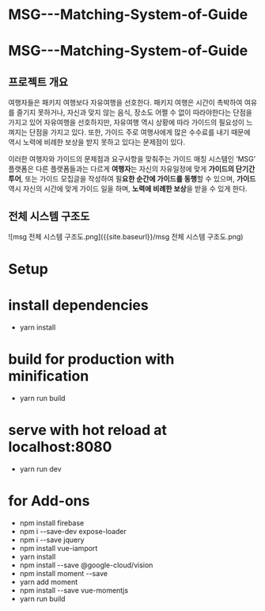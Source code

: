 # MSG---Matching-System-of-Guide
# MSG---Matching-System-of-Guide

## 프로젝트 개요 
 여행자들은 패키지 여행보다 자유여행을 선호한다. 패키지 여행은 시간이 촉박하여 여유를 즐기지 못하거나, 자신과 맞지 않는 음식, 장소도 어쩔  수 없이 따라야한다는 단점을 가지고 있어 자유여행을 선호하지만, 자유여행 역시 상황에 따라 가이드의 필요성이 느껴지는 단점을 가지고 있다. 또한, 가이드 주로 여행사에게 많은 수수료를 내기 때문에 역시 노력에 비례한 보상을 받지 못하고 있다는 문제점이 있다. 

 이러한 여행자와 가이드의 문제점과 요구사항을 맞춰주는 가이드 매칭 시스템인 ‘MSG’ 플랫폼은 다른 플랫폼들과는 다르게 **여행자**는 자신의 자유일정에 맞게 **가이드의 단기간 투어**, 또는 가이드 모집글을 작성하여 필**요한 순간에 가이드를 동행**할 수 있으며, **가이드** 역시 자신의 시간에 맞게 가이드 일을 하며, **노력에 비례한 보상**을 받을 수 있게 한다.
 
 ## 전체 시스템 구조도 
 ![msg 전체 시스템 구조도.png]({{site.baseurl}}/msg 전체 시스템 구조도.png)


# Setup
# install dependencies
* yarn install
# build for production with minification
* yarn run build 
# serve with hot reload at localhost:8080
* yarn run dev
# for Add-ons
* npm install firebase
* npm i --save-dev expose-loader
* npm i --save jquery
* npm install vue-iamport
* yarn install
* npm install --save @google-cloud/vision
* npm install moment --save
* yarn add moment
* npm install --save vue-momentjs
* yarn run build
